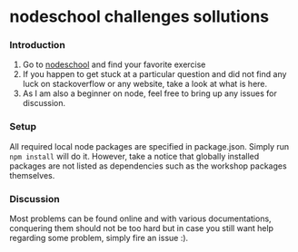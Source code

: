 nodeschool challenges sollutions
==============================================

### Introduction
1. Go to [nodeschool](http://nodeschool.io/) and find your favorite exercise
2. If you happen to get stuck at a particular question and did not find any luck
   on stackoverflow or any website, take a look at what is here.
3. As I am also a beginner on node, feel free to bring up any issues for discussion.

### Setup
All required local node packages are specified in package.json. Simply run ```npm install``` will do it. However, take a notice that globally installed packages are not listed as dependencies such as the workshop packages themselves.

### Discussion
Most problems can be found online and with various documentations, conquering them should not be too hard but in case you still want help regarding some problem, simply fire an issue :).
